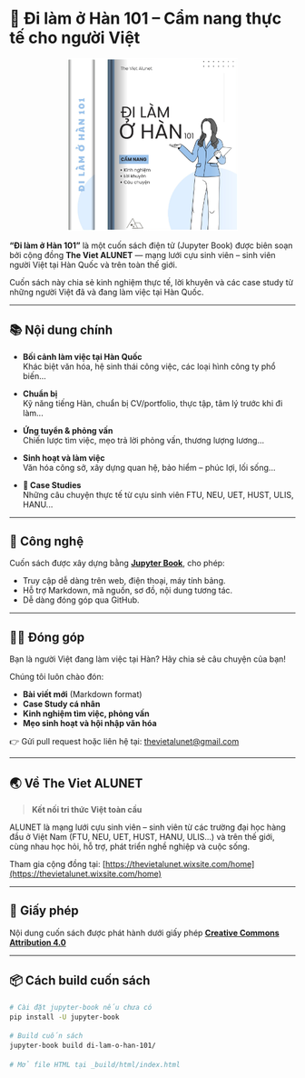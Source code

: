 # 📘 Đi làm ở Hàn 101 – Cẩm nang thực tế cho người Việt

<p align="center">
  <a href="assets/img/home1-img.png">
    <img src="assets/img/home1-img.png" alt="Book-cover" width="300"/>
  </a>
</p>


**“Đi làm ở Hàn 101”** là một cuốn sách điện tử (Jupyter Book) được biên soạn bởi cộng đồng **The Viet ALUNET** — mạng lưới cựu sinh viên – sinh viên người Việt tại Hàn Quốc và trên toàn thế giới.

Cuốn sách này chia sẻ kinh nghiệm thực tế, lời khuyên và các case study từ những người Việt đã và đang làm việc tại Hàn Quốc.

---

## 📚 Nội dung chính

- **Bối cảnh làm việc tại Hàn Quốc**  
  Khác biệt văn hóa, hệ sinh thái công việc, các loại hình công ty phổ biến...

- **Chuẩn bị**  
  Kỹ năng tiếng Hàn, chuẩn bị CV/portfolio, thực tập, tâm lý trước khi đi làm...

- **Ứng tuyển & phỏng vấn**  
  Chiến lược tìm việc, mẹo trả lời phỏng vấn, thương lượng lương...

- **Sinh hoạt và làm việc**  
  Văn hóa công sở, xây dựng quan hệ, bảo hiểm – phúc lợi, lối sống...

- **📌 Case Studies**  
  Những câu chuyện thực tế từ cựu sinh viên FTU, NEU, UET, HUST, ULIS, HANU...

---

## 🚀 Công nghệ

Cuốn sách được xây dựng bằng [**Jupyter Book**](https://jupyterbook.org/), cho phép:

- Truy cập dễ dàng trên web, điện thoại, máy tính bảng.
- Hỗ trợ Markdown, mã nguồn, sơ đồ, nội dung tương tác.
- Dễ dàng đóng góp qua GitHub.

---

## 🧑‍💻 Đóng góp

Bạn là người Việt đang làm việc tại Hàn? Hãy chia sẻ câu chuyện của bạn!

Chúng tôi luôn chào đón:
- **Bài viết mới** (Markdown format)
- **Case Study cá nhân**
- **Kinh nghiệm tìm việc, phỏng vấn**
- **Mẹo sinh hoạt và hội nhập văn hóa**

👉 Gửi pull request hoặc liên hệ tại: [thevietalunet@gmail.com](mailto:thevietalunet@gmail.com)

---

## 🌏 Về The Viet ALUNET

> **Kết nối tri thức Việt toàn cầu**

ALUNET là mạng lưới cựu sinh viên – sinh viên từ các trường đại học hàng đầu ở Việt Nam (FTU, NEU, UET, HUST, HANU, ULIS...) và trên thế giới, cùng nhau học hỏi, hỗ trợ, phát triển nghề nghiệp và cuộc sống.

Tham gia cộng đồng tại: [https://thevietalunet.wixsite.com/home](https://thevietalunet.wixsite.com/home)

---

## 📄 Giấy phép

Nội dung cuốn sách được phát hành dưới giấy phép [**Creative Commons Attribution 4.0**](https://creativecommons.org/licenses/by/4.0/)

---

## 📦 Cách build cuốn sách

```bash
# Cài đặt jupyter-book nếu chưa có
pip install -U jupyter-book

# Build cuốn sách
jupyter-book build di-lam-o-han-101/

# Mở file HTML tại _build/html/index.html

